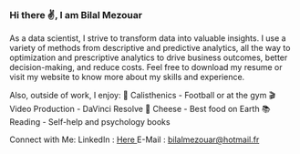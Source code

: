 ### Hi there ✌, I am Bilal Mezouar

As a data scientist, I strive to transform data into valuable insights. I use a variety of methods from descriptive and predictive analytics, all the way to optimization and prescriptive analytics to drive business outcomes, better decision-making, and reduce costs. Feel free to download my resume or visit my website to know more about my skills and experience.

Also, outside of work, I enjoy:
🤸 Calisthenics - Football or at the gym
🎬 Video Production - DaVinci Resolve
🧀 Cheese - Best food on Earth
📚 Reading - Self-help and psychology books

Connect with Me:
LinkedIn : <a href="https://www.linkedin.com/in/bilal-mezouar-363387140/"> Here </a> 
E-Mail : bilalmezouar@hotmail.fr
